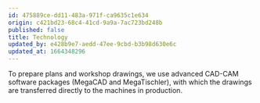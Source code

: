 ```yaml
---
id: 475889ce-dd11-483a-971f-ca9635c1e634
origin: c421bd23-68c4-41cd-9a9a-7ac723bd248b
published: false
title: Technology
updated_by: e428b9e7-aedd-47ee-9cbd-b3b98d630e6c
updated_at: 1664348296
---
```

To prepare plans and workshop drawings, we use advanced CAD-CAM software packages (MegaCAD and MegaTischler), with which the drawings are transferred directly to the machines in production.